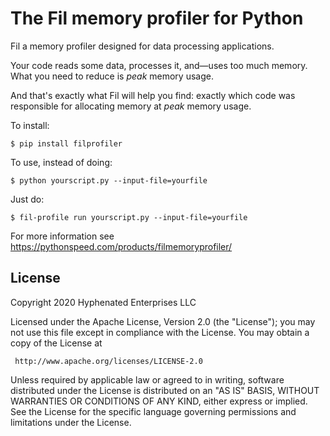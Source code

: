 # The Fil memory profiler for Python

Fil a memory profiler designed for data processing applications.

Your code reads some data, processes it, and—uses too much memory.
What you need to reduce is _peak_ memory usage.

And that's exactly what Fil will help you find: exactly which code was responsible for allocating memory at _peak_ memory usage.

To install:

```
$ pip install filprofiler
```

To use, instead of doing:

```
$ python yourscript.py --input-file=yourfile
```

Just do:

```
$ fil-profile run yourscript.py --input-file=yourfile
```

For more information see https://pythonspeed.com/products/filmemoryprofiler/

## License

Copyright 2020 Hyphenated Enterprises LLC

Licensed under the Apache License, Version 2.0 (the "License");
you may not use this file except in compliance with the License.
You may obtain a copy of the License at

     http://www.apache.org/licenses/LICENSE-2.0

Unless required by applicable law or agreed to in writing, software
distributed under the License is distributed on an "AS IS" BASIS,
WITHOUT WARRANTIES OR CONDITIONS OF ANY KIND, either express or implied.
See the License for the specific language governing permissions and
limitations under the License.
